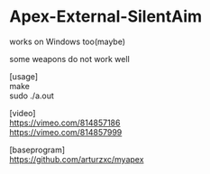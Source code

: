# Apex-External-SilentAim  
  
works on Windows too(maybe)  
  
<incomplete>  
some weapons do not work well  
  
[usage]  
make  
sudo ./a.out  
  
[video]  
https://vimeo.com/814857186  
https://vimeo.com/814857999  
  
[baseprogram]  
https://github.com/arturzxc/myapex  
  
